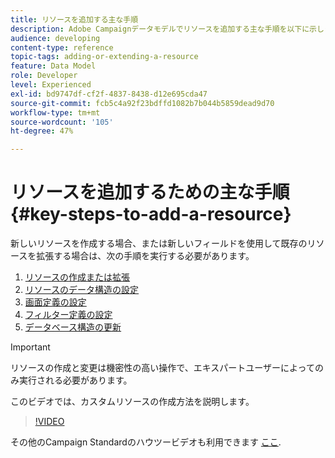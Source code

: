 ```yaml
---
title: リソースを追加する主な手順
description: Adobe Campaignデータモデルでリソースを追加する主な手順を以下に示します。
audience: developing
content-type: reference
topic-tags: adding-or-extending-a-resource
feature: Data Model
role: Developer
level: Experienced
exl-id: bd9747df-cf2f-4837-8438-d12e695cda47
source-git-commit: fcb5c4a92f23bdffd1082b7b044b5859dead9d70
workflow-type: tm+mt
source-wordcount: '105'
ht-degree: 47%

---
```


# リソースを追加するための主な手順{#key-steps-to-add-a-resource}

新しいリソースを作成する場合、または新しいフィールドを使用して既存のリソースを拡張する場合は、次の手順を実行する必要があります。

1. [リソースの作成または拡張](../../developing/using/creating-or-extending-the-resource.md)
1. [リソースのデータ構造の設定](../../developing/using/configuring-the-resource-s-data-structure.md)
1. [画面定義の設定](../../developing/using/configuring-the-screen-definition.md)
1. [フィルター定義の設定](../../developing/using/configuring-filter-definition.md)
1. [データベース構造の更新](../../developing/using/updating-the-database-structure.md)

>[!IMPORTANT]
>
>リソースの作成と変更は機密性の高い操作で、エキスパートユーザーによってのみ実行される必要があります。

このビデオでは、カスタムリソースの作成方法を説明します。

>[!VIDEO](https://video.tv.adobe.com/v/27715?quality=9&captions=eng)

その他のCampaign Standardのハウツービデオも利用できます [ここ](https://experienceleague.adobe.com/docs/campaign-standard-learn/tutorials/overview.html?lang=ja).
